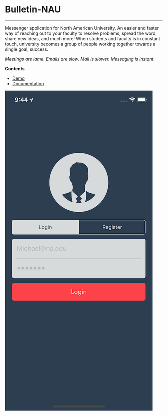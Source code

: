 # Bulletin-NAU
------
Messenger application for North American University. An easier and faster way of reaching out to your faculty to resolve problems, spread the word, share new ideas, and much more! When students and faculty is in constant touch, university becomes a group of people working together towards a single goal, success.

*Meetings are lame. Emails are slow. Mail is slower. Messaging is instant.*

**Contents**

- [Demo](https://goo.gl/QRSQc4)
- [Documentation](https://github.com/nau-bulletin/bulletin_NAU/blob/master/doc/Project%20Report.pdf)


![login](assets/images/11.png)

